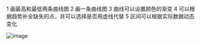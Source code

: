 1 画最高和最低两条曲线图
2 画一条曲线图
3 曲线可以设置颜色的渐变
4 可以根据趋势补全缺失的点，并可以选择是否用虚线代替
5 区间可以根据实际数据动态变化

![image](https://github.com/flydht/TrendChart/blob/master/screenshot/Screenshot_2019-03-23-11-25-53-422_com.example.tr.png)

